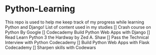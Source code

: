 # Python-Learning
This repo is used to help me keep track of my progress while learning Python and Django!
List of content used in my studies
<lb>
[] Crash course on Python By Google
[] Codecademy Build Python Web Apps with Django
[] Read Learn Python 3 the Hardway by Zed A. Shaw
[] Pass the Technical Interview with Python Codecademy
[] Build Python Web Apps with Flask Codecademy
[] Sharpen skills with Codewars
